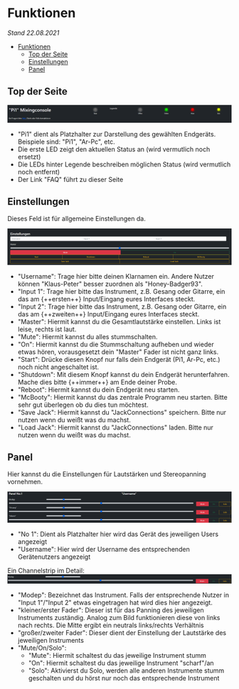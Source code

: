 # Funktionen  

*Stand 22.08.2021*

- [Funktionen](#funktionen)
  - [Top der Seite](#top-der-seite)
  - [Einstellungen](#einstellungen)
  - [Panel](#panel)

## Top der Seite  

![Hier sollte ein Bild sein](images/Top.png "Top/Header")

- "Pi1" dient als Platzhalter zur Darstellung des gewählten Endgeräts. Beispiele sind: "Pi1", "Ar-Pc", etc.  
- Die erste LED zeigt den aktuellen Status an (wird vermutlich noch ersetzt)  
- Die LEDs hinter Legende beschreiben möglichen Status (wird vermutlich noch entfernt)  
- Der Link "FAQ" führt zu dieser Seite  

## Einstellungen

Dieses Feld ist für allgemeine Einstellungen da.

![Hier sollte ein Bild sein](images/Settings.png "Settings")  

- "Username": Trage hier bitte deinen Klarnamen ein. Andere Nutzer können "Klaus-Peter" besser zuordnen als "Honey-Badger93".
- "Input 1": Trage hier bitte das Instrument, z.B. Gesang oder Gitarre, ein das am {++ersten++} Input/Eingang eures Interfaces steckt.
- "Input 2": Trage hier bitte das Instrument, z.B. Gesang oder Gitarre, ein das am {++zweiten++} Input/Eingang eures Interfaces steckt.
- "Master": Hiermit kannst du die Gesamtlautstärke einstellen. Links ist leise, rechts ist laut.
- "Mute": Hiermit kannst du alles stummschalten.
- "On": Hiermit kannst du die Stummschaltung aufheben und wieder etwas hören, vorausgesetzt dein "Master" Fader ist nicht ganz links.
- "Start": Drücke diesen Knopf nur falls dein Endgerät (Pi1, Ar-Pc, etc.) noch nicht angeschaltet ist.
- "Shutdown": Mit diesem Knopf kannst du dein Endgerät herunterfahren. Mache dies bitte {++immer++} am Ende deiner Probe.
- "Reboot": Hiermit kannst du dein Endgerät neu starten.
- "McBooty": Hiermit kannst du das zentrale Programm neu starten. Bitte sehr gut überlegen ob du dies tun möchtest.
- "Save Jack": Hiermit kannst du "JackConnections" speichern. Bitte nur nutzen wenn du weißt was du machst.
- "Load Jack": Hiermit kannst du "JackConnections" laden. Bitte nur nutzen wenn du weißt was du machst.

## Panel

Hier kannst du die Einstellungen für Lautstärken und Stereopanning vornehmen.

![Hier sollte ein Bild sein](images/Panel.png "Panel")  

- "No 1": Dient als Platzhalter hier wird das Gerät des jeweiligen Users angezeigt
- "Username": Hier wird der Username des entsprechenden Gerätenutzers angezeigt

Ein Channelstrip im Detail:
![Hier sollte ein Bild sein](images/Strip.png "Channelstrip")

- "Modep": Bezeichnet das Instrument. Falls der entsprechende Nutzer in "Input 1"/"Input 2" etwas eingetragen hat wird dies hier angezeigt.
- "kleiner/erster Fader": Dieser ist für das Panning des jeweiligen Instruments zuständig. Analog zum Bild funktionieren diese von links nach rechts. Die Mitte ergibt ein neutrals links/rechts Verhältnis
- "großer/zweiter Fader": Dieser dient der Einstellung der Lautstärke des jeweiligen Instruments
- "Mute/On/Solo":
    - "Mute": Hiermit schaltest du das jeweilige Instrument stumm
    - "On": Hiermit schaltest du das jeweilige Instrument "scharf"/an
    - "Solo": Aktivierst du Solo, werden alle anderen Instrumente stumm geschalten und du hörst nur noch das entsprechende Instrument
